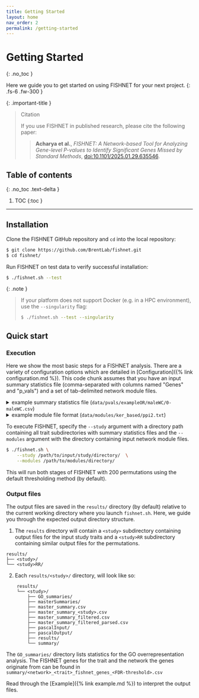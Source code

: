 ```yaml
---
title: Getting Started
layout: home
nav_order: 2
permalink: /getting-started
---
```


# Getting Started
{: .no_toc }

Here we guide you to get started on using FISHNET for your next project.
{: .fs-6 .fw-300 }

{: .important-title }
> Citation
> 
> If you use FISHNET in published research, please cite the following paper:
>
> > **Acharya et al.**, *FISHNET: A Network-based Tool for Analyzing Gene-level P-values to Identify Significant Genes Missed by Standard Methods*, [doi:10.1101/2025.01.29.635546](https://doi.org/10.1101/2025.01.29.635546).

## Table of contents
{: .no_toc .text-delta }

1. TOC
{:toc }

---

## Installation
Clone the FISHNET GitHub repository and `cd` into the local repository:
```bash
$ git clone https://github.com/BrentLab/fishnet.git
$ cd fishnet/
```
Run FISHNET on test data to verify successful installation:
```bash
$ ./fishnet.sh --test
```

{: .note }
> If your platform does not support Docker (e.g. in a HPC environment),
> use the `--singularity` flag:
> ```bash
> $ ./fishnet.sh --test --singularity
> ```

## Quick start

### Execution
Here we show the most basic steps for a FISHNET analysis. There are a variety of
configuration options which are detailed in [Configuration]({% link configuration.md %}).
This code chunk assumes that you have an input summary statistics file (comma-separated with columns named "Genes" and
"p_vals") and a set of tab-delimited network module files.

<details markdown="block"><summary>example summary statistics file
(<code>data/pvals/exampleOR/maleWC/0-maleWC.csv</code>)</summary>
    Genes,p_vals
    BRD3OS,0.12219547800000001
    PTCH2,0.8389969
    ASNS,0.274650263
    TTLL9,0.111914007
    AKR1D1,0.784900795
    LINC00839,0.901963325
</details>

<details markdown='block'><summary>example module file
format (<code>data/modules/ker_based/ppi2.txt</code>)</summary>
    0       1.0     SPEF2   PDE4B   SERTAD3
    1       1.0     CCL3L3  CCL15   CCL4L1  CCL3    CCL16   CCL5    CCL7    CCL28   CCL4L2  CCL14   CCL27   CXCL9   CCL8    CCL23   CXCL13  CCL26   CCL13   CCL24   CCL11   CCL3L1  CCL2
    2       1.0     ZHX1    COPS6   PLGRKT  SCO2    ABCB8
    3       1.0     PLXNC1  PHACTR2 HCN3    NEK8    SEMA7A  GPR63   GPR45   GPX1    TULP1   NCKAP5  BRPF3   FYN     GCFC2   LTBP2   LDAF1   RHOU    PAX7    SCARF2
    4       1.0     C7      C8B     NKX1-2  C8G     AKR1C1  C6      MMEL1   C8A     RFFL    C5      ZBTB1
    5       1.0     PIK3AP1 SLC23A1 ASAP1   CNTNAP1 SNX17   TGOLN2  CD2AP   ASAP2   ACAP1   F2RL2
</details>

To execute FISHNET, specify the `--study` argument with a directory path containing all trait subdirectories
with summary statistics files and the `--modules` argument with the directory
containing input network module files.

```bash
$ ./fishnet.sh \
    --study /path/to/input/study/directory/  \
    --modules /path/to/modules/directory/
```
This will run both stages of FISHNET with 200 permutations using the
default thresholding method (by default).

### Output files
The output files are saved in the `results/` directory (by default) relative to
the current working directory where you launch `fishnet.sh`. Here, we guide you
through the expected output directory structure.

1. The `results` directory will contain a `<study>` subdirectory containing
output files for the input study traits and a `<study>RR` subdirectory
containing similar output files for the permutations.
```
results/
├── <study>/
└── <study>RR/
```

2. Each `results/<study>/` directory, will look like so:
```
    results/
    └── <study>/
        ├── GO_summaries/
        ├── masterSummaries/
        ├── master_summary.csv
        ├── master_summary_<study>.csv
        ├── master_summary_filtered.csv
        ├── master_summary_filtered_parsed.csv
        ├── pascalInput/
        ├── pascalOutput/
        ├── results/
        └── summary/
```
The `GO_summaries/` directory lists statistics for the GO overrepresentation analysis. 
The FISHNET genes for the trait and the network the genes originate from can be found in  `summary/<network>_<trait>_fishnet_genes_<FDR-threshold>.csv`

Read through the [Example]({% link example.md %}) to interpret the output files.

